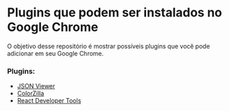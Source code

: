 # Plugins que podem ser instalados no Google Chrome

O objetivo desse repositório é mostrar possíveis plugins que você pode adicionar em seu Google Chrome.

### Plugins:

+ [JSON Viewer](https://chrome.google.com/webstore/search/json%20viewer?hl=pt-BR)
+ [ColorZilla](https://chrome.google.com/webstore/detail/colorzilla/bhlhnicpbhignbdhedgjhgdocnmhomnp)
+ [React Developer Tools](https://chrome.google.com/webstore/search/React)
